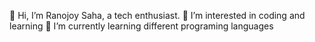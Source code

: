 👋 Hi, I’m Ranojoy Saha, a tech enthusiast. 
👀 I’m interested in coding and learning
🌱 I’m currently learning different programing languages



<!---
ron999coder/ron999coder is a ✨ special ✨ repository because its `README.md` (this file) appears on your GitHub profile.
You can click the Preview link to take a look at your changes.
--->
